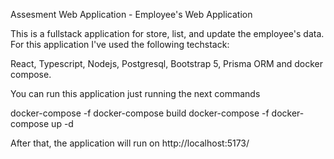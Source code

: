Assesment Web Application - Employee's Web Application

This is a fullstack application for store, list, and update the employee's data. For this application I've used the following techstack:

React, Typescript, Nodejs, Postgresql, Bootstrap 5, Prisma ORM and docker compose.

You can run this application just running the next commands 

  docker-compose -f docker-compose build
  docker-compose -f docker-compose up -d

After that, the application will run on http://localhost:5173/
